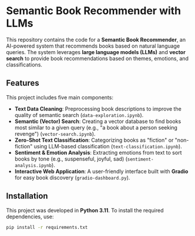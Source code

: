 # Semantic Book Recommender with LLMs  

This repository contains the code for a **Semantic Book Recommender**, an AI-powered system that recommends books based on natural language queries. The system leverages **large language models (LLMs)** and **vector search** to provide book recommendations based on themes, emotions, and classifications.  

## Features  

This project includes five main components:  

- **Text Data Cleaning**: Preprocessing book descriptions to improve the quality of semantic search (`data-exploration.ipynb`).  
- **Semantic (Vector) Search**: Creating a vector database to find books most similar to a given query (e.g., "a book about a person seeking revenge") (`vector-search.ipynb`).  
- **Zero-Shot Text Classification**: Categorizing books as "fiction" or "non-fiction" using LLM-based classification (`text-classification.ipynb`).  
- **Sentiment & Emotion Analysis**: Extracting emotions from text to sort books by tone (e.g., suspenseful, joyful, sad) (`sentiment-analysis.ipynb`).  
- **Interactive Web Application**: A user-friendly interface built with **Gradio** for easy book discovery (`gradio-dashboard.py`).  

## Installation  

This project was developed in **Python 3.11**. To install the required dependencies, use:  

```bash
pip install -r requirements.txt

